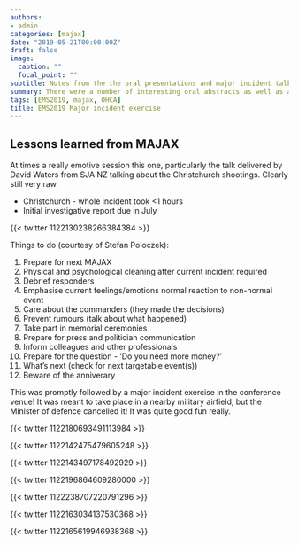 ```yaml
---
authors:
- admin
categories: [majax]
date: "2019-05-21T00:00:00Z"
draft: false
image:
  caption: ""
  focal_point: ""
subtitle: Notes from the the oral presentations and major incident talk
summary: There were a number of interesting oral abstracts as well as a MAJAX talk
tags: [EMS2019, majax, OHCA]
title: EMS2019 Major incident exercise
---
```


## Lessons learned from MAJAX

At times a really emotive session this one, particularly the talk delivered by David Waters from SJA NZ talking about the Christchurch shootings. Clearly still very raw.

+ Christchurch - whole incident took <1 hours
+ Initial investigative report due in July

{{< twitter 1122130238266384384 >}}

Things to do (courtesy of Stefan Poloczek): 

1. Prepare for next MAJAX
2. Physical and psychological cleaning after current incident required
3. Debrief responders
4. Emphasise current feelings/emotions normal reaction to non-normal event
5. Care about the commanders (they made the decisions)
6. Prevent rumours (talk about what happened)
7. Take part in memorial ceremonies
8. Prepare for press and politician communication
9. Inform colleagues and other professionals
10. Prepare for the question - ‘Do you need more money?’
11. What’s next (check for next targetable event(s))
12. Beware of the anniverary

This was promptly followed by a major incident exercise in the conference venue! It was meant to take place in a nearby military airfield, but the Minister of defence cancelled it! It was quite good fun really.

{{< twitter 1122180693491113984 >}}

{{< twitter 1122142475479605248 >}}

{{< twitter 1122143497178492929 >}}

{{< twitter 1122196864609280000 >}}

{{< twitter 1122238707220791296 >}}

{{< twitter 1122163034137530368 >}}

{{< twitter 1122165619946938368 >}}

